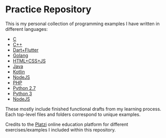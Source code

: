 # Practice Repository

This is my personal collection of programming examples I have written in different languages:

* [C](/C)
* [C++](/C++)
* [Dart+Flutter](/Dart+Flutter)
* [Golang](/Golang)
* [HTML+CSS+JS](/Web)
* [Java](/Java)
* [Kotlin](/Kotlin)
* [NodeJS](/NodeJS)
* [PHP](PHP)
* [Python 2.7](/Python2.7)
* [Python 3](/Python3)
* [NodeJS](/nodeJS)

These mostly include finished functional drafts from my learning process. Each top-level files and folders correspond to unique examples.

Credits to the [Platzi](https://platzi.com/) online education platform for different exercises/examples I included within this repository.
